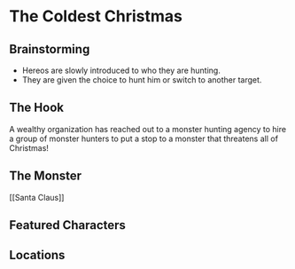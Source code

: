 # The Coldest Christmas

## Brainstorming
- Hereos are slowly introduced to who they are hunting.
- They are given the choice to hunt him or switch to another target. 

## The Hook
A wealthy organization has reached out to a monster hunting agency to hire a group of monster hunters to put a stop to a monster that threatens all of Christmas!

## The Monster
[[Santa Claus]]

## Featured Characters

## Locations